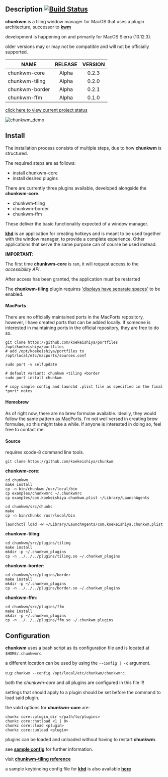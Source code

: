 ## Description [![Build Status](https://travis-ci.org/koekeishiya/chunkwm.svg?branch=master)](https://travis-ci.org/koekeishiya/chunkwm)

**chunkwm** is a tiling window manager for MacOS that uses a plugin architecture, successor to [**kwm**](https://github.com/koekeishiya/kwm)

development is happening on and primarily for MacOS Sierra (10.12.3).

older versions may or may not be compatible and will not be officially supported.

| NAME            | RELEASE | VERSION |
|-----------------|:-------:|:-------:|
| chunkwm-core    | Alpha   | 0.2.3   |
| chunkwm-tiling  | Alpha   | 0.2.0   |
| chunkwm-border  | Alpha   | 0.2.1   |
| chunkwm-ffm     | Alpha   | 0.1.0   |

[click here to view current project status](https://github.com/koekeishiya/chunkwm/issues/16)

![chunkwm_demo](https://cloud.githubusercontent.com/assets/6175959/25564481/6863954c-2db4-11e7-8332-221cecb52ce5.gif)

## Install

The installation process consists of multiple steps, due to how **chunkwm** is structured.

The required steps are as follows:

* install chunkwm-core
* install desired plugins

There are currently three plugins available, developed alongside the **chunkwm-core**.

* chunkwm-tiling
* chunkwm-border
* chunkwm-ffm

These deliver the basic functionality expected of a window manager.

[**khd**](https://github.com/koekeishiya/khd) is an application for creating hotkeys and
is meant to be used together with the window manager, to provide a complete experience.
Other applications that serve the same purpose can of course be used instead.

**IMPORTANT**:

The first time **chunkwm-core** is ran, it will request access to the *accessibility API*.

After access has been granted, the application must be restarted

The **chunkwm-tiling** plugin requires ['displays have separate spaces'](https://support.apple.com/library/content/dam/edam/applecare/images/en_US/osx/separate_spaces.png) to be enabled.

#### MacPorts

There are no officially maintained ports in the MacPorts repository, however, I have created
ports that can be added locally. If someone is interested in maintaining ports in the official
repository, they are free to do so.

    git clone https://github.com/koekeishiya/portfiles /opt/koekeishiya/portfiles
    # add /opt/koekeishiya/portfiles to /opt/local/etc/macports/sources.conf

    sudo port -v selfupdate

    # default variant: chunkwm +tiling +border
    sudo port install chunkwm

    # copy sample config and launchd .plist file as specified in the final *port* notes

#### Homebrew

As of right now, there are no brew formulae available. Ideally, they would follow the same pattern
as MacPorts. I'm not well versed in creating brew formulae, so this might take a while.
If anyone is interested in doing so, feel free to contact me.

#### Source

requires xcode-8 command line tools.

    git clone https://github.com/koekeishiya/chunkwm

**chunkwm-core**:

    cd chunkwm
    make install
    cp -n bin/chunkwm /usr/local/bin
    cp examples/chunkwmrc ~/.chunkwmrc
    cp examples/com.koekeishiya.chunkwm.plist ~/Library/LaunchAgents

    cd chunkwm/src/chunkc
    make
    cp -n bin/chunkc /usr/local/bin

    launchctl load -w ~/Library/LaunchAgents/com.koekeishiya.chunkwm.plist

**chunkwm-tiling**:

    cd chunkwm/src/plugins/tiling
    make install
    mkdir -p ~/.chunkwm_plugins
    cp -n ../../../plugins/tiling.so ~/.chunkwm_plugins

**chunkwm-border**:

    cd chunkwm/src/plugins/border
    make install
    mkdir -p ~/.chunkwm_plugins
    cp -n ../../../plugins/border.so ~/.chunkwm_plugins

**chunkwm-ffm**:

    cd chunkwm/src/plugins/ffm
    make install
    mkdir -p ~/.chunkwm_plugins
    cp -n ../../../plugins/ffm.so ~/.chunkwm_plugins

## Configuration

**chunkwm** uses a bash script as its configuration file and is located at `$HOME/.chunkwmrc`.

a different location can be used by using the `--config | -c` argument.

e.g: `chunkwm --config /opt/local/etc/chunkwm/chunkwmrc`

both the *chunkwm-core* and all plugins are configured in this file !!!

settings that should apply to a plugin should be set before the command to load said plugin.

the valid options for **chunkwm-core** are:

    chunkc core::plugin_dir </path/to/plugins>
    chunkc core::hotload <1 | 0>
    chunkc core::load <plugin>
    chunkc core::unload <plugin>

plugins can be loaded and unloaded without having to restart **chunkwm**.

see [**sample config**](https://github.com/koekeishiya/chunkwm/blob/master/examples/chunkwmrc) for further information.

visit [**chunkwm-tiling reference**](https://github.com/koekeishiya/chunkwm/tree/master/src/plugins/tiling/README.md)

a sample keybinding config file for [**khd**](https://github.com/koekeishiya/khd) is also available [**here**](https://github.com/koekeishiya/chunkwm/tree/master/src/plugins/tiling/examples/khdrc)
